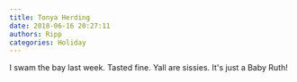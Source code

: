 ```yaml
---
title: Tonya Herding
date: 2018-06-16 20:27:11
authors: Ripp
categories: Holiday
---
```


 I swam the bay last week. Tasted fine. Yall are sissies. It's just a Baby Ruth!